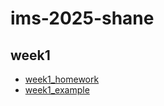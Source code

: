 # ims-2025-shane
## week1
- [week1_homework](week1/ims_week1)
- [week1_example](week1/week1_example)
